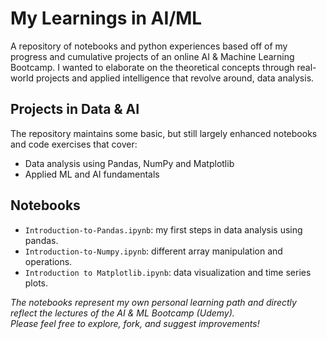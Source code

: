 # My Learnings in AI/ML


A repository of notebooks and python experiences based off of my progress and cumulative projects of an online AI & Machine Learning Bootcamp. I wanted to elaborate on the theoretical concepts through real-world projects and applied intelligence that revolve around, data analysis.


## Projects in Data & AI


The repository maintains some basic, but still largely enhanced notebooks and code exercises that cover:


- Data analysis using Pandas, NumPy and Matplotlib  
- Applied ML and AI fundamentals


## Notebooks


- `Introduction-to-Pandas.ipynb`: my first steps in data analysis using pandas.  
- `Introduction-to-Numpy.ipynb`: different array manipulation and operations.  
- `Introduction to Matplotlib.ipynb`: data visualization and time series plots.  


*The notebooks represent my own personal learning path and directly reflect the lectures of the AI & ML Bootcamp (Udemy).  
Please feel free to explore, fork, and suggest improvements!*
